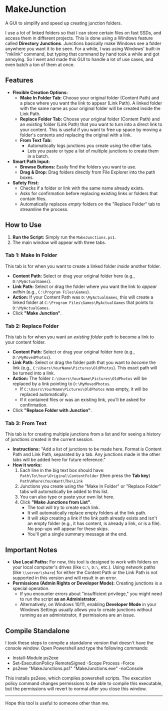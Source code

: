 # MakeJunction
A GUI to simplify and speed up creating junction folders.

I use a lot of linked folders so that I can store certain files on fast SSDs, and access them in different projects. This is done using a Windows feature called **Directory Junctions**. Junctions basically make Windows see a folder anywhere you want it to be seen. For a while, I was using Windows' built-in "mklink" command, but typing that command by hand took a while and got annoying. So I went and made this GUI to handle a lot of use cases, and even batch a ton of them at once.

## Features

* **Flexible Creation Options:**
    * **Make In Folder Tab:** Choose your original folder (Content Path) and a place where you want the link to appear (Link Path). A linked folder with the same name as your original folder will be created inside the Link Path.
    * **Replace Folder Tab:** Choose your original folder (Content Path) and an *existing* folder (Link Path) that you want to turn into a direct link to your content. This is useful if you want to free up space by moving a folder's contents and replacing the original with a link.
    * **From Text Tab:**
        * Automatically logs junctions you create using the other tabs.
        * Lets you paste or type a list of multiple junctions to create them in a batch.
* **Smart Path Input:**
    * **Browse Buttons:** Easily find the folders you want to use.
    * **Drag & Drop:** Drag folders directly from File Explorer into the path boxes.
* **Safety First:**
    * Checks if a folder or link with the same name already exists.
    * Asks for confirmation before replacing existing links or folders that contain files.
    * Automatically replaces *empty* folders on the "Replace Folder" tab to streamline the process.

## How to Use

1.  **Run the Script:** Simply run the `MakeJunctions.ps1`.
2.  The main window will appear with three tabs.

### Tab 1: Make In Folder

This tab is for when you want to create a linked folder *inside* another folder.

* **Content Path:** Select or drag your original folder here (e.g., `D:\MyActualGames`).
* **Link Path:** Select or drag the folder where you want the link to *appear within* (e.g., `C:\Program Files\Games`).
* **Action:** If your Content Path was `D:\MyActualGames`, this will create a linked folder at `C:\Program Files\Games\MyActualGames` that points to `D:\MyActualGames`.
* Click **"Make Junction"**.

### Tab 2: Replace Folder

This tab is for when you want an *existing folder path* to become a link to your content folder.

* **Content Path:** Select or drag your original folder here (e.g., `D:\MyMovedPhotos`).
* **Link Path:** Select or drag the folder path that you want to *become* the link (e.g., `C:\Users\YourName\Pictures\OldPhotos`). This exact path will be turned into a link.
* **Action:** The folder `C:\Users\YourName\Pictures\OldPhotos` will be replaced by a link pointing to `D:\MyMovedPhotos`.
    * If `C:\Users\YourName\Pictures\OldPhotos` was empty, it will be replaced automatically.
    * If it contained files or was an existing link, you'll be asked for confirmation.
* Click **"Replace Folder with Junction"**.

### Tab 3: From Text

This tab is for creating multiple junctions from a list and for seeing a history of junctions created in the current session.

* **Instructions:** "Add a list of junctions to be made here. Format is Content Path and Link Path, separated by a tab. Any junctions made in the other tabs will be added here for future reference."
* **How it works:**
    1.  Each line in the big text box should have:
        `Path\To\Your\Original\ContentFolder` (then press the **Tab key**) `Path\Where\You\Want\The\Link`
    2.  Junctions you create using the "Make In Folder" or "Replace Folder" tabs will automatically be added to this list.
    3.  You can also type or paste your own list here.
    4.  Click **"Make Junctions from List"**.
        * The tool will try to create each link.
        * It will automatically replace empty folders at the link path.
        * It will *skip* creating a link if the link path already exists and isn't an empty folder (e.g., it has content, is already a link, or is a file). No pop-ups will appear for these skips.
        * You'll get a single summary message at the end.

## Important Notes

* **Use Local Paths:** For now, this tool is designed to work with folders on your local computer's drives (like `C:\`, `D:\`, etc.). Using network paths (like `\\server\share`) for either the Content Path or the Link Path is not supported in this version and will result in an error.
* **Permissions (Admin Rights or Developer Mode):** Creating junctions is a special operation.
    * If you encounter errors about "insufficient privilege," you might need to run the script **as an Administrator**.
    * Alternatively, on Windows 10/11, enabling **Developer Mode** in your Windows Settings usually allows you to create junctions without running as an administrator, if permissions are an issue.

## Compile Standalone

I took these steps to compile a standalone version that doesn't have the console window. Open Powershell and type the following commands:

* Install-Module ps2exe
* Set-ExecutionPolicy RemoteSigned -Scope Process -Force
* ps2exe "MakeJunctions.ps1" "MakeJunctions.exe" -noConsole

This installs ps2exe, which compiles powershell scripts. The execution policy command changes permissions to be able to compile this executable, but the permissions will revert to normal after you close this window.

---

Hope this tool is useful to someone other than me.
